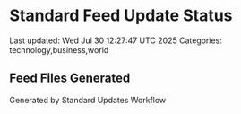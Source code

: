 # Standard Feed Update Status
Last updated: Wed Jul 30 12:27:47 UTC 2025
Categories: technology,business,world

## Feed Files Generated

Generated by Standard Updates Workflow
